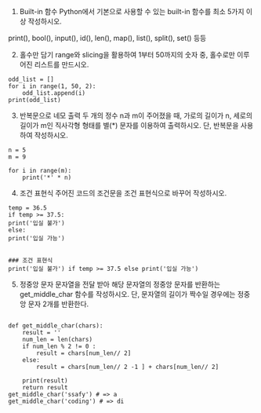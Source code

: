 1. Built-in 함수
Python에서 기본으로 사용할 수 있는 built-in 함수를 최소 5가지 이상 작성하시오.

print(), bool(), input(), id(), len(), map(), list(), split(), set() 등등



2. 홀수만 담기
range와 slicing을 활용하여 1부터 50까지의 숫자 중,
홀수로만 이루어진 리스트를 만드시오.

```
odd_list = []
for i in range(1, 50, 2):
    odd_list.append(i)
print(odd_list)
```

3. 반복문으로 네모 출력
두 개의 정수 n과 m이 주어졌을 때, 가로의 길이가 n, 세로의 길이가 m인 직사각형 형태를
별(*) 문자를 이용하여 출력하시오. 단, 반복문을 사용하여 작성하시오.

```
n = 5
m = 9

for i in range(m):
    print('*' * n)

```

4. 조건 표현식
주어진 코드의 조건문을 조건 표현식으로 바꾸어 작성하시오.
```
temp = 36.5
if temp >= 37.5:
print('입실 불가')
else:
print('입실 가능')


### 조건 표현식
print('입실 불가') if temp >= 37.5 else print('입실 가능')

```

5. 정중앙 문자
문자열을 전달 받아 해당 문자열의 정중앙 문자를 반환하는 get_middle_char 함수를
작성하시오. 단, 문자열의 길이가 짝수일 경우에는 정중앙 문자 2개를 반환한다.


```

def get_middle_char(chars):
    result = ''
    num_len = len(chars)
    if num_len % 2 != 0 :
        result = chars[num_len// 2]
    else:
        result = chars[num_len// 2 -1 ] + chars[num_len// 2]
    
    print(result) 
    return result
get_middle_char('ssafy') # => a
get_middle_char('coding') # => di

```
